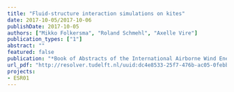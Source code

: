```yaml
---
title: "Fluid-structure interaction simulations on kites"
date: 2017-10-05/2017-10-06
publishDate: 2017-10-05
authors: ["Mikko Folkersma", "Roland Schmehl", "Axelle Vire"]
publication_types: ["1"]
abstract: ""
featured: false
publication: "*Book of Abstracts of the International Airborne Wind Energy Conference (AWEC 2017)*"
url_pdf: "http://resolver.tudelft.nl/uuid:dc4e8533-25f7-476b-ac05-0febbfa7cca6"
projects:
- ESR01
---
```


